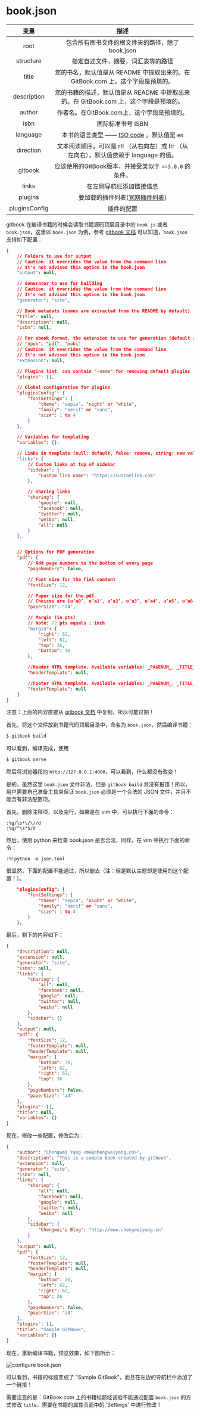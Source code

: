 # book.json

<table><thead><tr><th align="center">变量</th><th align="center">描述</th></tr></thead><tbody><tr><td align="center">root</td><td align="center">包含所有图书文件的根文件夹的路径，除了 book.json</td></tr><tr><td align="center">structure</td><td align="center">指定自述文件，摘要，词汇表等的路径</td></tr><tr><td align="center">title</td><td align="center">您的书名，默认值是从 README 中提取出来的。在 GitBook.com 上，这个字段是预填的。</td></tr><tr><td align="center">description</td><td align="center">您的书籍的描述，默认值是从 README 中提取出来的。在 GitBook.com 上，这个字段是预填的。</td></tr><tr><td align="center">author</td><td align="center">作者名。在GitBook.com上，这个字段是预填的。</td></tr><tr><td align="center">isbn</td><td align="center">国际标准书号 ISBN</td></tr><tr><td align="center">language</td><td align="center">本书的语言类型 —— <a href="https://links.jianshu.com/go?to=https%3A%2F%2Fen.wikipedia.org%2Fwiki%2FList_of_ISO_639-1_codes">ISO code</a> 。默认值是 <code>en</code></td></tr><tr><td align="center">direction</td><td align="center">文本阅读顺序。可以是 rtl （从右向左）或 ltr （从左向右），默认值依赖于 language 的值。</td></tr><tr><td align="center">gitbook</td><td align="center">应该使用的GitBook版本，并接受类似于 <code>&gt;=3.0.0</code> 的条件。</td></tr><tr><td align="center">links</td><td align="center">在左侧导航栏添加链接信息</td></tr><tr><td align="center">plugins</td><td align="center">要加载的插件列表(<a href="https://links.jianshu.com/go?to=https%3A%2F%2Fdocs.gitbook.com%2Fv2-changes%2Fimportant-differences%23plugins">官网插件列表</a>)</td></tr><tr><td align="center">pluginsConfig</td><td align="center">插件的配置</td></tr></tbody></table>



gitbook 在编译书籍的时候会读取书籍源码顶层目录中的 `book.js` 或者 `book.json`，这里以 `book.json` 为例，参考 [gitbook 文档](https://github.com/GitbookIO/gitbook) 可以知道，`book.json` 支持如下配置：

```json
{
    // Folders to use for output
    // Caution: it overrides the value from the command line
    // It's not advised this option in the book.json
    "output": null,

    // Generator to use for building
    // Caution: it overrides the value from the command line
    // It's not advised this option in the book.json
    "generator": "site",

    // Book metadats (somes are extracted from the README by default)
    "title": null,
    "description": null,
    "isbn": null,

    // For ebook format, the extension to use for generation (default is detected from output extension)
    // "epub", "pdf", "mobi"
    // Caution: it overrides the value from the command line
    // It's not advised this option in the book.json
    "extension": null,

    // Plugins list, can contain "-name" for removing default plugins
    "plugins": [],

    // Global configuration for plugins
    "pluginsConfig": {
        "fontSettings": {
            "theme": "sepia", "night" or "white",
            "family": "serif" or "sans",
            "size": 1 to 4
        }
    },

    // Variables for templating
    "variables": {},

    // Links in template (null: default, false: remove, string: new value)
    "links": {
        // Custom links at top of sidebar
        "sidebar": {
            "Custom link name": "https://customlink.com"
        },

        // Sharing links
        "sharing": {
            "google": null,
            "facebook": null,
            "twitter": null,
            "weibo": null,
            "all": null
        }
    },


    // Options for PDF generation
    "pdf": {
        // Add page numbers to the bottom of every page
        "pageNumbers": false,

        // Font size for the fiel content
        "fontSize": 12,

        // Paper size for the pdf
        // Choices are [u’a0’, u’a1’, u’a2’, u’a3’, u’a4’, u’a5’, u’a6’, u’b0’, u’b1’, u’b2’, u’b3’, u’b4’, u’b5’, u’b6’, u’legal’, u’letter’]
        "paperSize": "a4",

        // Margin (in pts)
        // Note: 72 pts equals 1 inch
        "margin": {
            "right": 62,
            "left": 62,
            "top": 36,
            "bottom": 36
        },

        //Header HTML template. Available variables: _PAGENUM_, _TITLE_, _AUTHOR_ and _SECTION_.
        "headerTemplate": null,

        //Footer HTML template. Available variables: _PAGENUM_, _TITLE_, _AUTHOR_ and _SECTION_.
        "footerTemplate": null
    }
}
```

注意：上面的内容直接从 [gitbook 文档](https://github.com/GitbookIO/gitbook) 中复制，所以可能过期！

首先，将这个文件放到书籍代码顶层目录中，命名为 `book.json`，然后编译书籍：

```bash
$ gitbook build
```

可以看到，编译完成，使用

```bash
$ gitbook serve
```

然后将浏览器指向 `http://127.0.0.1:4000`，可以看到，什么都没有改变！

是的，虽然这里 `book.json` 文件非法，但是 `gitbook build` 并没有报错！所以，用户需要自己准备工具来保证 `book.json` 必须是一个合法的 JSON 文件，并且不能含有非法配置项。

首先，删除注释项，以及空行，如果是在 vim 中，可以执行下面的命令：

```vim
:%g/\s*\/\//d
:%g/^\s*$/d
```

然后，使用 python 来检查 book.json 是否合法，同样，在 vim 中执行下面的命令：

```vim
:%!python -m json.tool
```

很显然，下面的配置不能通过，所以删去（注：但是默认主题却是使用的这个配置！）。

```json
    "pluginsConfig": {
        "fontSettings": {
            "theme": "sepia", "night" or "white",
            "family": "serif" or "sans",
            "size": 1 to 4
        }
    },
```

最后，剩下的内容如下：

```json
{
    "description": null,
    "extension": null,
    "generator": "site",
    "isbn": null,
    "links": {
        "sharing": {
            "all": null,
            "facebook": null,
            "google": null,
            "twitter": null,
            "weibo": null
        },
        "sidebar": {}
    },
    "output": null,
    "pdf": {
        "fontSize": 12,
        "footerTemplate": null,
        "headerTemplate": null,
        "margin": {
            "bottom": 36,
            "left": 62,
            "right": 62,
            "top": 36
        },
        "pageNumbers": false,
        "paperSize": "a4"
    },
    "plugins": [],
    "title": null,
    "variables": {}
}
```

现在，修改一些配置，修改后为：

```json
{
    "author": "Chengwei Yang <me@chengweiyang.cn>",
    "description": "This is a sample book created by gitbook",
    "extension": null,
    "generator": "site",
    "isbn": null,
    "links": {
        "sharing": {
            "all": null,
            "facebook": null,
            "google": null,
            "twitter": null,
            "weibo": null
        },
        "sidebar": {
            "Chengwei's Blog": "http://www.chengweiyang.cn"
        }
    },
    "output": null,
    "pdf": {
        "fontSize": 12,
        "footerTemplate": null,
        "headerTemplate": null,
        "margin": {
            "bottom": 36,
            "left": 62,
            "right": 62,
            "top": 36
        },
        "pageNumbers": false,
        "paperSize": "a4"
    },
    "plugins": [],
    "title": "Sample GitBook",
    "variables": {}
}
```

现在，重新编译书籍，预览效果，如下图所示：

![configure book.json](https://pzy-images.oss-cn-hangzhou.aliyuncs.com/img/book-json.webp)

可以看到，书籍的标题变成了 "Sample GitBook"，而且在左边的导航栏中添加了一个链接！

需要注意的是：GitBook.com 上的书籍标题经试验不能通过配置 `book.json` 的方式修改 `title`，需要在书籍的属性页面中的 'Settings' 中进行修改！